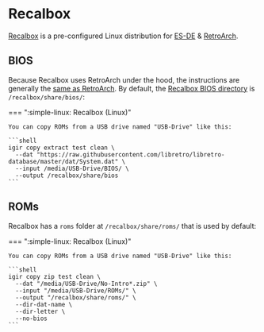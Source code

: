 # Recalbox

[Recalbox](https://www.recalbox.com/) is a pre-configured Linux distribution for [ES-DE](es-de.md) & [RetroArch](retroarch.md).

## BIOS

Because Recalbox uses RetroArch under the hood, the instructions are generally the [same as RetroArch](retroarch.md). By default, the [Recalbox BIOS directory](https://wiki.recalbox.com/en/basic-usage/file-management#adding-bios) is `/recalbox/share/bios/`:

=== ":simple-linux: Recalbox (Linux)"

    You can copy ROMs from a USB drive named "USB-Drive" like this:

    ```shell
    igir copy extract test clean \
      --dat "https://raw.githubusercontent.com/libretro/libretro-database/master/dat/System.dat" \
      --input /media/USB-Drive/BIOS/ \
      --output /recalbox/share/bios
    ```

## ROMs

Recalbox has a `roms` folder at `/recalbox/share/roms/` that is used by default:

=== ":simple-linux: Recalbox (Linux)"

    You can copy ROMs from a USB drive named "USB-Drive" like this:

    ```shell
    igir copy zip test clean \
      --dat "/media/USB-Drive/No-Intro*.zip" \
      --input "/media/USB-Drive/ROMs/" \
      --output "/recalbox/share/roms/" \
      --dir-dat-name \
      --dir-letter \
      --no-bios
    ```

